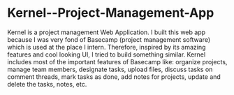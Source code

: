 # Kernel--Project-Management-App
Kernel is a project management Web Application. I built this web app because I was very fond of Basecamp (project management software) which is used at the place I intern. 
Therefore, inspired by its amazing features and cool looking UI, I tried to build something similar. Kernel includes most of the important features of Basecamp like: 
  organize projects, 
  manage team members, 
  designate tasks, 
  upload files, 
  discuss tasks on comment threads, 
  mark tasks as done, 
  add notes for projects, 
  update and delete the tasks, notes, etc.
 
